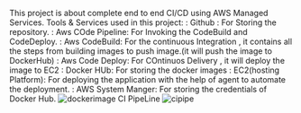 This project is about complete end to end CI/CD using AWS Managed Services.
Tools & Services used in this project:
  : Github : For Storing the repository.
  : Aws COde Pipeline: For Invoking the CodeBuild and CodeDeploy.
  : Aws CodeBuild: For the continuous Integration , it contains all the steps from building images to push image.(it will push the image to DockerHub)
  : Aws Code Deploy: For COntinuos Delivery , it will deploy the image to EC2
  : Docker HUb: For storing the docker images
  : EC2(hosting Platform): For deploying the application with the help of agent to automate the deployment.
  : AWS System Manger: For storing the credentials of Docker Hub.
![dockerimage](https://github.com/user-attachments/assets/e0de4594-2d4e-42f4-82bc-f6f538b10091)
CI PipeLine
![cipipe](https://github.com/user-attachments/assets/75a49bea-82d9-4b2c-b53a-b1ed7fad9f03)
